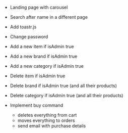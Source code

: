 - Landing page with carousel

- Search after name in a different page

- Add toastr.js

- Change password

- Add a new item if isAdmin true
- Add a new brand if isAdmin true
- Add a new category if isAdmin true

- Delete item if isAdmin true
- Delete brand if isAdmin true (and all their products)
- Delete category if isAdmin true (and all their products)

- Implement buy command
    - deletes everything from cart
    - moves everything to orders
    - send email with purchase details
